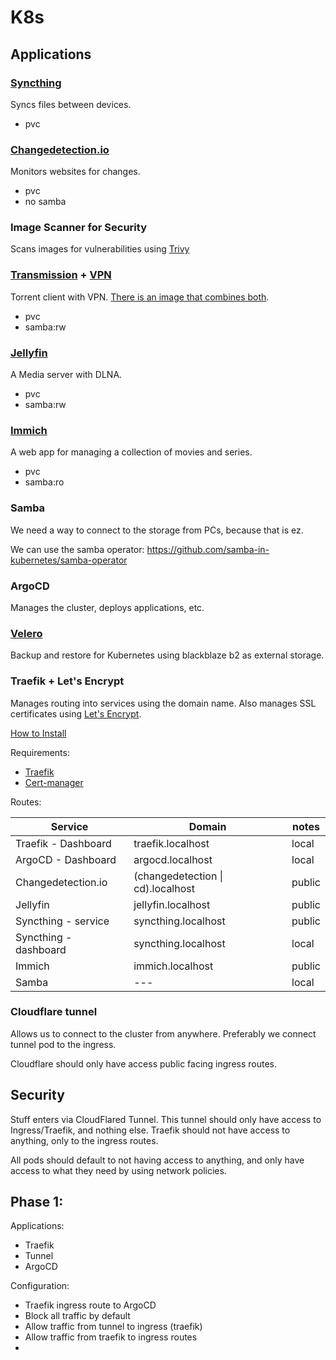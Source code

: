 # K8s

## Applications

### [Syncthing](https://syncthing.net/)

Syncs files between devices.

- pvc
<!-- - samba:ro -->

### [Changedetection.io](https://changedetection.io/)

Monitors websites for changes.

- pvc
- no samba

### Image Scanner for Security

Scans images for vulnerabilities using [Trivy](https://trivy.dev/)

### [Transmission](https://transmissionbt.com/) + [VPN](https://github.com/haugene/docker-transmission-openvpn)

Torrent client with VPN. [There is an image that combines both](https://github.com/haugene/docker-transmission-openvpn).

- pvc
- samba:rw

### [Jellyfin](https://jellyfin.org/)

A Media server with DLNA.

- pvc
- samba:rw

### [Immich](https://github.com/immich-app/immich)

A web app for managing a collection of movies and series.

- pvc
- samba:ro

### Samba

We need a way to connect to the storage from PCs, because that is ez.

We can use the samba operator: https://github.com/samba-in-kubernetes/samba-operator

### ArgoCD

Manages the cluster, deploys applications, etc.

### [Velero](https://velero.io/)

Backup and restore for Kubernetes using blackblaze b2 as external storage.

### Traefik + Let's Encrypt

Manages routing into services using the domain name. Also manages SSL certificates using [Let's Encrypt](https://letsencrypt.org/).

[How to Install](https://traefik.io/blog/secure-web-applications-with-traefik-proxy-cert-manager-and-lets-encrypt/)

Requirements:

- [Traefik](https://traefik.io/traefik/)
- [Cert-manager](https://cert-manager.io/docs/installation/kubernetes/)

Routes:

| Service               | Domain                            | notes  |
| --------------------- | --------------------------------- | ------ |
| Traefik - Dashboard   | traefik.localhost                 | local  |
| ArgoCD - Dashboard    | argocd.localhost                  | local  |
| Changedetection.io    | (changedetection \| cd).localhost | public |
| Jellyfin              | jellyfin.localhost                | public |
| Syncthing - service   | syncthing.localhost               | public |
| Syncthing - dashboard | syncthing.localhost               | local  |
| Immich                | immich.localhost                  | public |
| Samba                 | ---                               | local  |

### Cloudflare tunnel

Allows us to connect to the cluster from anywhere. Preferably we connect tunnel pod to the ingress.

Cloudflare should only have access public facing ingress routes.

## Security

Stuff enters via CloudFlared Tunnel. This tunnel should only have access to Ingress/Traefik, and nothing else.
Traefik should not have access to anything, only to the ingress routes.

All pods should default to not having access to anything, and only have access to what they need by using network policies.

## Phase 1:

Applications:

- Traefik
- Tunnel
- ArgoCD

Configuration:
- Traefik ingress route to ArgoCD
- Block all traffic by default
- Allow traffic from tunnel to ingress (traefik)
- Allow traffic from traefik to ingress routes
- 
